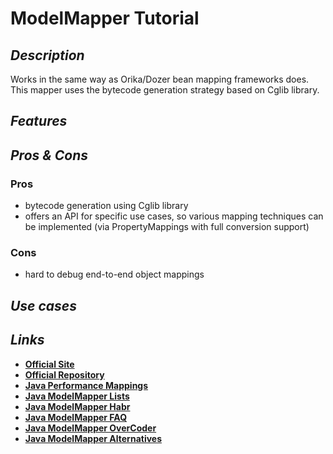 # ModelMapper Tutorial

## _Description_

Works in the same way as Orika/Dozer bean mapping frameworks does. This mapper uses the bytecode generation strategy based on Cglib library.

## _Features_

## _Pros & Cons_

### Pros

* bytecode generation using Cglib library
* offers an API for specific use cases, so various mapping techniques can be implemented \(via PropertyMappings with full conversion support\)

### Cons

* hard to debug end-to-end object mappings

## _Use cases_

## _Links_

* [**Official Site**](http://modelmapper.org/)
* [**Official Repository**](https://github.com/modelmapper/modelmapper)
* [**Java Performance Mappings**](https://www.baeldung.com/java-performance-mapping-frameworks)
* [**Java ModelMapper Lists**](https://www.baeldung.com/java-modelmapper-lists)
* [**Java ModelMapper Habr**](https://habr.com/ru/post/438808/)
* [**Java ModelMapper FAQ**](https://progi.pro/modelmapper-t19329)
* [**Java ModelMapper OverCoder**](https://overcoder.net/q/696819/modelmapper-%D0%B2%D1%8B%D0%B1%D0%B5%D1%80%D0%B8%D1%82%D0%B5-%D0%BE%D1%82%D0%BE%D0%B1%D1%80%D0%B0%D0%B6%D0%B5%D0%BD%D0%B8%D0%B5-%D0%BD%D0%B0-%D0%BE%D1%81%D0%BD%D0%BE%D0%B2%D0%B5-%D0%B4%D0%BE%D1%87%D0%B5%D1%80%D0%BD%D0%B5%D0%B3%D0%BE-%D0%BA%D0%BB%D0%B0%D1%81%D1%81%D0%B0)
* [**Java ModelMapper Alternatives**](https://java.libhunt.com/modelmapper-alternatives)

